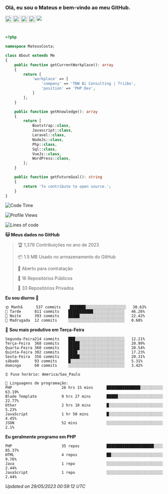 
### Olá, eu sou o Mateus e bem-vindo ao meu GitHub.

<a href="https://costamateus.com.br/">
  <img align="left" alt="MLC" width="22px" src="https://www.costamateus.com.br/favicon.ico" />
</a>
<a href="https://www.linkedin.com/in/costamateus6/">
  <img align="left" alt="LinkedIn Mateus" width="22px" src="https://cdn.jsdelivr.net/npm/simple-icons@v3/icons/linkedin.svg" />
</a>
<a href="https://www.instagram.com/mateuslc6/">
  <img align="left" alt="Instagram Mateus" width="22px" src="https://cdn.jsdelivr.net/npm/simple-icons@v3/icons/instagram.svg" />
</a>
<a href="https://www.facebook.com/costamateus6/">
  <img align="left" alt="Facebook Mateus" width="22px" src="https://cdn.jsdelivr.net/npm/simple-icons@3.13.0/icons/facebook.svg" />
</a>

![](https://visitor-badge.glitch.me/badge?page_id=costamateus.costamateus)

<br />

```php
<?php

namespace MateusCosta;

class About extends Me
{
    public function getCurrentWorkplace(): array
    {
        return [
            'workplace' => [
                'company' => 'TDW Bi Consulting | Triibo',
                'position' => 'PHP Dev',
            ]
        ];
    }

    public function getKnowledge(): array
    {
        return [
            Bootstrap::class,
            Javascript::class,
            Laravel::class,
            NodeJs::class,
            Php::class,
            Sql::class,
            VueJs::class,
            WordPress::class,
        ];
    }

    public function getFutureGoal(): string
    {
        return 'To contribute to open source.';
    }
}
```

<!--START_SECTION:waka-->
![Code Time](http://img.shields.io/badge/Code%20Time-1%2C279%20hrs%2020%20mins-blue)

![Profile Views](http://img.shields.io/badge/Visualizac%C3%B5es%20do%20perfil-25-blue)

![Lines of code](https://img.shields.io/badge/Desde%20o%20Hello%20World%20eu%20escrevi-6%20Million%20linhas%20de%20c%C3%B3digo-blue)

**🐱 Meus dados no GitHub** 

> 🏆 1,378 Contribuições no ano de 2023
 > 
> 📦 1.5 MB Usado no armazenamento do GitHub 
 > 
> 💼 Aberto para contratação
 > 
> 📜 16 Repositórios Públicos 
 > 
> 🔑 33 Repositórios Privados  
 > 
**Eu sou diurno 🐤** 

```text
🌞 Manhã      537 commits    ███████░░░░░░░░░░░░░░░░░░   30.63% 
🌆 Tarde      811 commits    ███████████░░░░░░░░░░░░░░   46.26% 
🌃 Noite      393 commits    █████░░░░░░░░░░░░░░░░░░░░   22.42% 
🌙 Madrugada  12 commits     ░░░░░░░░░░░░░░░░░░░░░░░░░   0.68%

```
📅 **Sou mais produtivo em Terça-Feira** 

```text
Segunda-Feira214 commits    ███░░░░░░░░░░░░░░░░░░░░░░   12.21% 
Terça-Feira  368 commits    █████░░░░░░░░░░░░░░░░░░░░   20.99% 
Quarta-Feira 360 commits    █████░░░░░░░░░░░░░░░░░░░░   20.54% 
Quinta-Feira 302 commits    ████░░░░░░░░░░░░░░░░░░░░░   17.23% 
Sexta-Feira  356 commits    █████░░░░░░░░░░░░░░░░░░░░   20.31% 
sábado       93 commits     █░░░░░░░░░░░░░░░░░░░░░░░░   5.31% 
domingo      60 commits     ░░░░░░░░░░░░░░░░░░░░░░░░░   3.42%

```


```text
⌚︎ Fuso horário: America/Sao_Paulo

💬 Linguagens de programação: 
PHP                      26 hrs 15 mins      ███████████████░░░░░░░░░░   63.19% 
Blade Template           9 hrs 27 mins       █████░░░░░░░░░░░░░░░░░░░░   22.77% 
Other                    2 hrs 10 mins       █░░░░░░░░░░░░░░░░░░░░░░░░   5.23% 
JavaScript               1 hr 50 mins        █░░░░░░░░░░░░░░░░░░░░░░░░   4.45% 
JSON                     52 mins             ░░░░░░░░░░░░░░░░░░░░░░░░░   2.1%

```

**Eu geralmente programo em PHP** 

```text
PHP                      35 repos            █████████████████████░░░░   85.37% 
HTML                     4 repos             ██░░░░░░░░░░░░░░░░░░░░░░░   9.76% 
Java                     1 repo              ░░░░░░░░░░░░░░░░░░░░░░░░░   2.44% 
JavaScript               1 repo              ░░░░░░░░░░░░░░░░░░░░░░░░░   2.44%

```



 *Updated on 29/05/2023 00:59:12 UTC*
<!--END_SECTION:waka-->
